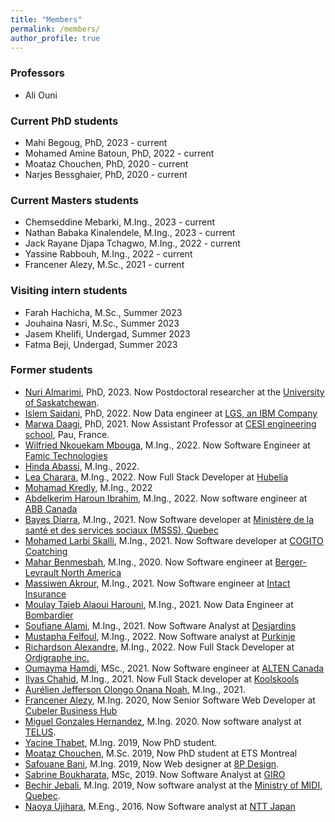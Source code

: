 ```yaml
---
title: "Members"
permalink: /members/
author_profile: true
---
```

### Professors
- Ali Ouni

### Current PhD students
  - Mahi Begoug, PhD, 2023 - current
  - Mohamed Amine Batoun, PhD, 2022 - current
  - Moataz Chouchen, PhD, 2020 - current
  - Narjes Bessghaier, PhD, 2020 - current
  
### Current Masters students  

- Chemseddine Mebarki, M.Ing., 2023 - current
- Nathan Babaka Kinalendele, M.Ing., 2023 - current
- Jack Rayane Djapa Tchagwo, M.Ing., 2022 - current
- Yassine Rabbouh, M.Ing., 2022 - current
- Francener Alezy, M.Sc., 2021 - current

### Visiting intern students  

- Farah Hachicha, M.Sc., Summer 2023
- Jouhaina Nasri, M.Sc., Summer 2023
- Jasem Khelifi, Undergad, Summer 2023
- Fatma Beji, Undergad, Summer 2023

### Former students
 - [Nuri Almarimi](https://ca.linkedin.com/in/nuri-almarimi-0936116b), PhD, 2023. Now Postdoctoral researcher at the [University of Saskatchewan](https://www.usask.ca/). 
- [Islem Saidani](https://ca.linkedin.com/in/islemsaidani), PhD, 2022. Now Data engineer at [LGS, an IBM Company](https://www.lgs.com/home.html)
- [Marwa Daagi](https://lineact.cesi.fr/en/cv-chercheurs/daaji-marwa/), PhD, 2021. Now Assistant Professor at [CESI engineering school](https://www.cesi.fr/), Pau, France.
- [Wilfried Nkouekam Mbouga](https://cm.linkedin.com/in/wilfried-nkouekam-b1a628156), M.Ing., 2022. Now Software Engineer at [Famic Technologies](https://www.famictech.com/en/)
- [Hinda Abassi](https://ca.linkedin.com/in/hinda-abassi), M.Ing., 2022. 
- [Lea Charara](https://ca.linkedin.com/in/leacharara), M.Ing., 2022. Now Full Stack Developer at [Hubelia](https://www.hubelia.com/home)
- [Mohamad Kredly](https://ca.linkedin.com/in/mohamad-kredly/fr), M.Ing., 2022
- [Abdelkerim Haroun Ibrahim](https://ouniali.github.io/members/), M.Ing., 2022. Now software engineer at [ABB Canada](https://new.abb.com/ca/fr)
- [Bayes Diarra](https://ca.linkedin.com/in/bayes-diarra-b67537177), M.Ing., 2021. Now Software developer at [Ministère de la santé et des services sociaux (MSSS), Quebec](https://ca.linkedin.com/company/ministere-sante-services-sociaux?trk=public_profile_topcard-current-company)
- [Mohamed Larbi Skalli](https://ca.linkedin.com/in/larbi-skalli-7a487872), M.Ing., 2021. Now Software developer at [COGITO Coatching](https://www.cogitobelgium.com/etudes-superieures/le-coaching-cogito/)
- [Mahar Benmesbah](https://ca.linkedin.com/in/mahar-benmesbah-5a4b10155), M.Ing., 2020. Now Software engineer at [Berger-Levrault North America](https://www.berger-levrault.com/ca/en/)
- [Massiwen Akrour](https://ca.linkedin.com/in/massiwen-akrour-88078b120), M.Ing., 2021. Now Software engineer at [Intact Insurance](https://www.intact.ca/qc/en/personal-insurance.html)
- [Moulay Taieb Alaoui Harouni](https://ca.linkedin.com/in/moulay-taieb-alaoui-harouni-a6b8a719), M.Ing., 2021. Now Data Engineer at [Bombardier](https://bombardier.com/)
- [Soufiane Alami](https://ca.linkedin.com/in/soufiane-el-alami), M.Ing., 2021. Now Software Analyst at [Desjardins](https://www.desjardins.com/)
- [Mustapha Felfoul](https://ca.linkedin.com/in/mustapha-younes-felfoul-54a00a179), M.Ing., 2022. Now Software analyst at [Purkinje](https://purkinje.com/)
- [Richardson Alexandre](https://ca.linkedin.com/in/richardson-alexandre-m-eng-b4a1a566?trk=people_directory), M.Ing., 2022. Now Full Stack Developer at [Ordigraphe inc.](https://ordigraphe.com/about/)
- [Oumayma Hamdi](https://ca.linkedin.com/in/oumayma-hamdi-109646146), MSc., 2021. Now Software engineer at [ALTEN Canada](https://www.alten.ca/en/)
- [Ilyas Chahid](https://ca.linkedin.com/in/ilyas-chahid-15709613b), M.Ing., 2021. Now Full Stack developer at [Koolskools](http://www.koolskoools.com )
- [Aurélien Jefferson Olongo Onana Noah](https://ouniali.github.io/members/), M.Ing., 2021.
- [Francener Alezy](https://github.com/alezyy), M.Ing. 2020, Now Senior Software Web Developer at [Cubeler Business Hub](https://www.cubeler.com/en-ca/)
- [Miguel Gonzales Hernandez](https://www.linkedin.com/in/miguel-gonzales-805801131/), M.Ing. 2020. Now software analyst at [TELUS](https://www.telus.com/en/health).
- [Yacine Thabet](https://www.linkedin.com/in/yacine-thabet/?originalSubdomain=ca), M.Ing. 2019, Now PhD student.
- [Moataz Chouchen](https://www.linkedin.com/in/moataz-chouchen/), M.Sc. 2019, Now PhD student at ETS Montreal
- [Safouane Bani](https://ca.linkedin.com/in/safouen-bani-1a1665106), M.Ing. 2019, Now Web designer at [8P Design](https://www.8p-design.com/en/montreal-web-agency).
- [Sabrine Boukharata](https://ca.linkedin.com/in/sabrine-boukharata-aa452396), MSc, 2019. Now Software Analyst at [GIRO](https://www.giro.ca/en-ca/)
- [Bechir Jebali](https://ouniali.github.io/members/), M.Ing. 2019, Now software analyst at the [Ministry of MIDI, Quebec](https://www.quebec.ca/immigration).
- [Naoya Ujihara](https://ouniali.github.io/members/), M.Eng., 2016. Now Software analyst at [NTT Japan](https://group.ntt/en/)
  
